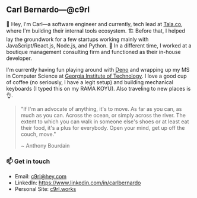 ## Carl Bernardo—@c9rl 

👋 Hey, I'm Carl—a software engineer and currently, tech lead at [Tala.co](https://tala.co/), where I'm building their internal tools ecosystem. 🏗️ Before that, I helped lay the groundwork for a few startups working mainly with JavaScript/React.js, Node.js, and Python. 🦖 In a different time, I worked at a boutique management consulting firm and functioned as their in-house developer. 

I'm currently having fun playing around with [Deno](https://deno.land/) and wrapping up my MS in Computer Science at [Georgia Institute of Technology](https://www.gatech.edu/). I love a good cup of coffee (no seriously, I have a legit setup) and building mechanical keyboards (I typed this on my RAMA KOYU). Also traveling to new places is 👌.

> "If I'm an advocate of anything, it's to move. As far as you can, as much as you can. Across the ocean, or simply across the river. The extent to which you can walk in someone else's shoes or at least eat their food, it's a plus for everybody. Open your mind, get up off the couch, move."
> 
> ~ Anthony Bourdain

### 📫 Get in touch
* Email: c9rl@hey.com
* LinkedIn: https://www.linkedin.com/in/carlbernardo
* Personal Site: [c9rl.works](http://c9rl.works)
